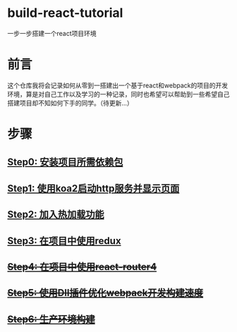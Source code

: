 # build-react-tutorial
一步一步搭建一个react项目环境

# 前言
这个仓库我将会记录如何从零到一搭建出一个基于react和webpack的项目的开发环境，算是对自己工作以及学习的一种记录，同时也希望可以帮助到一些希望自己搭建项目却不知如何下手的同学。（待更新...）

# 步骤
## [Step0: 安装项目所需依赖包](https://github.com/sundaypig/build-react-tutorial/tree/master/step0)
## [Step1: 使用koa2启动http服务并显示页面](https://github.com/sundaypig/build-react-tutorial/tree/master/step1)
## [Step2: 加入热加载功能](https://github.com/sundaypig/build-react-tutorial/tree/master/step2)
## [Step3: 在项目中使用redux](https://github.com/sundaypig/build-react-tutorial/tree/master/step3)
## ~~[Step4: 在项目中使用react-router4](https://github.com/sundaypig/build-react-tutorial/tree/master/step4)~~
## ~~[Step5: 使用Dll插件优化webpack开发构建速度](https://github.com/sundaypig/build-react-tutorial/tree/master/step5)~~
## ~~[Step6: 生产环境构建](https://github.com/sundaypig/build-react-tutorial/tree/master/step6)~~